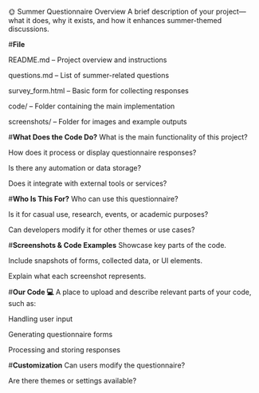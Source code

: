 🌞 Summer Questionnaire
Overview
A brief description of your project—what it does, why it exists, and how it enhances summer-themed discussions.

#**File**

README.md – Project overview and instructions

questions.md – List of summer-related questions

survey_form.html – Basic form for collecting responses

code/ – Folder containing the main implementation

screenshots/ – Folder for images and example outputs

#**What Does the Code Do?**
What is the main functionality of this project?

How does it process or display questionnaire responses?

Is there any automation or data storage?

Does it integrate with external tools or services?

#**Who Is This For?**
Who can use this questionnaire?

Is it for casual use, research, events, or academic purposes?

Can developers modify it for other themes or use cases?

#**Screenshots & Code Examples**
Showcase key parts of the code.

Include snapshots of forms, collected data, or UI elements.

Explain what each screenshot represents.

#**Our Code 💻**
A place to upload and describe relevant parts of your code, such as:

Handling user input

Generating questionnaire forms

Processing and storing responses

#**Customization**
Can users modify the questionnaire?

Are there themes or settings available?
